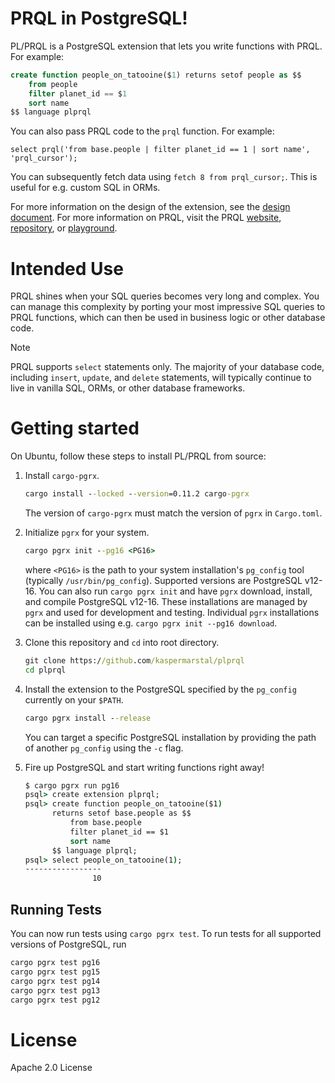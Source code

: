 # PRQL in PostgreSQL!

PL/PRQL is a PostgreSQL extension that lets you write functions with PRQL. For example:

```sql
create function people_on_tatooine($1) returns setof people as $$
    from people 
    filter planet_id == $1 
    sort name
$$ language plprql

```

You can also pass PRQL code to the `prql` function. For example:
 
 ```
 select prql('from base.people | filter planet_id == 1 | sort name', 'prql_cursor');
 ```
 
You can subsequently fetch data using `fetch 8 from prql_cursor;`. This is useful for e.g. custom SQL in ORMs.

For more information on the design of the extension, see the [design document](DESIGN.md). 
For more information on PRQL, visit the PRQL [website](https://prql-lang.org/), [repository](https://github.com/PRQL/prql), or [playground](https://prql-lang.org/playground/).

# Intended Use 
PRQL shines when your SQL queries becomes very long and complex. You can manage this complexity by porting your most impressive SQL queries to PRQL functions, which can then be used in business logic or other database code. 

> [!NOTE]
>
> PRQL supports `select` statements only. The majority of your database code, including `insert`, `update`, and `delete` statements, will typically continue to live in vanilla SQL, ORMs, or other database frameworks.

# Getting started
On Ubuntu, follow these steps to install PL/PRQL from source:

1. Install `cargo-pgrx`.

    ```cmd
    cargo install --locked --version=0.11.2 cargo-pgrx
    ```

    The version of `cargo-pgrx` must match the version of `pgrx` in `Cargo.toml`. 

2. Initialize `pgrx` for your system.
   ```cmd
   cargo pgrx init --pg16 <PG16>
   ```
   where `<PG16>` is the path to your system installation's `pg_config` tool (typically `/usr/bin/pg_config`). Supported versions are PostgreSQL v12-16. You can also run `cargo pgrx init` and have `pgrx` download, install, and compile PostgreSQL v12-16. These installations are managed by `pgrx` and used for development and testing. Individual `pgrx` installations can be installed using e.g. `cargo pgrx init --pg16 download`. 

3. Clone this repository and `cd` into root directory.

    ```cmd
    git clone https://github.com/kaspermarstal/plprql
    cd plprql
    ```
   
4. Install the extension to the PostgreSQL specified by
   the `pg_config` currently on your `$PATH`.
   ```cmd
   cargo pgrx install --release
   ```
   You can target a specific PostgreSQL installation by providing the path of another `pg_config` using the `-c` flag.
   
5. Fire up PostgreSQL and start writing functions right away!
   ```cmd
   $ cargo pgrx run pg16
   psql> create extension plprql;
   psql> create function people_on_tatooine($1) 
         returns setof base.people as $$
             from base.people 
             filter planet_id == $1 
             sort name
         $$ language plprql;
   psql> select people_on_tatooine(1);
   -----------------
                  10
   ```

## Running Tests 
You can now run tests using `cargo pgrx test`. To run tests for all supported versions of PostgreSQL, run

```cmd
cargo pgrx test pg16
cargo pgrx test pg15
cargo pgrx test pg14
cargo pgrx test pg13
cargo pgrx test pg12
```

# License
Apache 2.0 License
